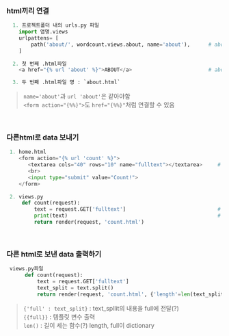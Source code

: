 ### html끼리 연결  
```python
  1. 프로젝트폴더 내의 urls.py 파일  
    import 앱명.views
    urlpattens= [
        path('about/', wordcount.views.about, name='about'),      # about
    ]  
  
  2. 첫 번째 .html파일  
    <a href="{% url 'about' %}">ABOUT</a>                         # about

  3. 두 번째 .html파일 명 : `about.html`  
```
> `name='about'`과 `url 'about'`은 같아야함  
> `<form action="{%%}">`도 `href="{%%}"`처럼 연결할 수 있음  

<br>

### 다른html로 data 보내기  
   ```python
    1. home.html
       <form action="{% url 'count' %}">
          <textarea cols="40" rows="10" name="fulltext"></textarea>     # 'fulltext'라는 이름으로 textarea 데이터 저장
          <br>
          <input type="submit" value="Count!">
       </form>
        
    2. views.py
        def count(request):
            text = request.GET['fulltext']                              # text에 GET방식으로 fulltext내용을 넣음
            print(text)                                                 # fulltext에 들어간 내용을 터미널에서 볼 수 있음 (생략가능)
            return render(request, 'count.html')
```

<br>

### 다른 html로 보낸 data 출력하기  
```python
 views.py파일                                                                                 count.html파일
      def count(request):                                                                          {{full}}
          text = request.GET['fulltext']
          text_split = text.split()
          return render(request, 'count.html', {'length'=len(text_split), 'full' : text_split})       # 중요
```  
> `{'full' : text_split}` : text_spllit의 내용을 full에 전달(?)  
> `{{full}}` : 템플릿 변수 출력  
> `len()` : 길이 세는 함수(?)
> length, full이 dictionary

<br>
